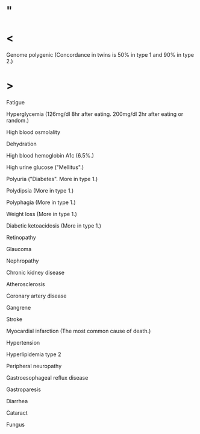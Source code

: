 # "

# <

Genome polygenic
(Concordance in twins is 50% in type 1 and 90% in type 2.)

# >

Fatigue

Hyperglycemia
(126mg/dl 8hr after eating. 200mg/dl 2hr after eating or random.)

High blood osmolality

Dehydration

High blood hemoglobin A1c
(6.5%.)

High urine glucose
("Mellitus".)

Polyuria
("Diabetes". More in type 1.)

Polydipsia
(More in type 1.)

Polyphagia
(More in type 1.)

Weight loss
(More in type 1.)

Diabetic ketoacidosis
(More in type 1.)

Retinopathy

Glaucoma

Nephropathy

Chronic kidney disease

Atherosclerosis

Coronary artery disease

Gangrene

Stroke

Myocardial infarction
(The most common cause of death.)

Hypertension

Hyperlipidemia type 2

Peripheral neuropathy

Gastroesophageal reflux disease

Gastroparesis

Diarrhea

Cataract

Fungus
